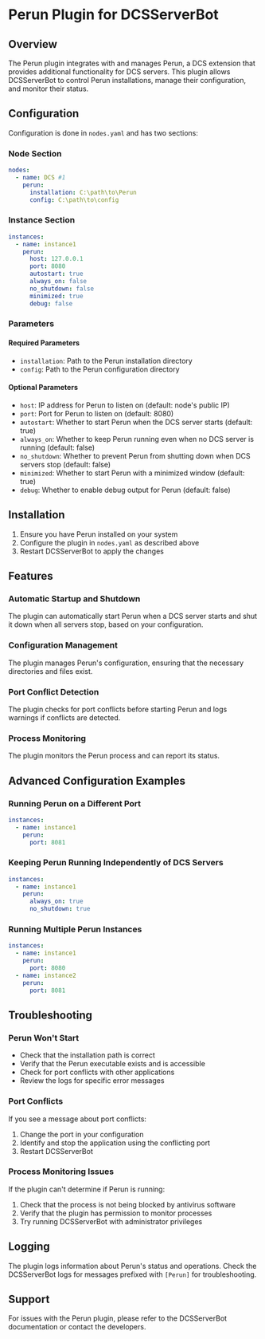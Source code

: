 
# Perun Plugin for DCSServerBot

## Overview

The Perun plugin integrates with and manages Perun, a DCS extension that provides additional functionality for DCS servers. This plugin allows DCSServerBot to control Perun installations, manage their configuration, and monitor their status.

## Configuration

Configuration is done in `nodes.yaml` and has two sections:

### Node Section

```yaml
nodes:
  - name: DCS #1
    perun:
      installation: C:\path\to\Perun
      config: C:\path\to\config
```

### Instance Section

```yaml
instances:
  - name: instance1
    perun:
      host: 127.0.0.1
      port: 8080
      autostart: true
      always_on: false
      no_shutdown: false
      minimized: true
      debug: false
```

### Parameters

#### Required Parameters

- `installation`: Path to the Perun installation directory
- `config`: Path to the Perun configuration directory

#### Optional Parameters

- `host`: IP address for Perun to listen on (default: node's public IP)
- `port`: Port for Perun to listen on (default: 8080)
- `autostart`: Whether to start Perun when the DCS server starts (default: true)
- `always_on`: Whether to keep Perun running even when no DCS server is running (default: false)
- `no_shutdown`: Whether to prevent Perun from shutting down when DCS servers stop (default: false)
- `minimized`: Whether to start Perun with a minimized window (default: true)
- `debug`: Whether to enable debug output for Perun (default: false)

## Installation

1. Ensure you have Perun installed on your system
2. Configure the plugin in `nodes.yaml` as described above
3. Restart DCSServerBot to apply the changes

## Features

### Automatic Startup and Shutdown

The plugin can automatically start Perun when a DCS server starts and shut it down when all servers stop, based on your configuration.

### Configuration Management

The plugin manages Perun's configuration, ensuring that the necessary directories and files exist.

### Port Conflict Detection

The plugin checks for port conflicts before starting Perun and logs warnings if conflicts are detected.

### Process Monitoring

The plugin monitors the Perun process and can report its status.

## Advanced Configuration Examples

### Running Perun on a Different Port

```yaml
instances:
  - name: instance1
    perun:
      port: 8081
```

### Keeping Perun Running Independently of DCS Servers

```yaml
instances:
  - name: instance1
    perun:
      always_on: true
      no_shutdown: true
```

### Running Multiple Perun Instances

```yaml
instances:
  - name: instance1
    perun:
      port: 8080
  - name: instance2
    perun:
      port: 8081
```

## Troubleshooting

### Perun Won't Start

- Check that the installation path is correct
- Verify that the Perun executable exists and is accessible
- Check for port conflicts with other applications
- Review the logs for specific error messages

### Port Conflicts

If you see a message about port conflicts:
1. Change the port in your configuration
2. Identify and stop the application using the conflicting port
3. Restart DCSServerBot

### Process Monitoring Issues

If the plugin can't determine if Perun is running:
1. Check that the process is not being blocked by antivirus software
2. Verify that the plugin has permission to monitor processes
3. Try running DCSServerBot with administrator privileges

## Logging

The plugin logs information about Perun's status and operations. Check the DCSServerBot logs for messages prefixed with `[Perun]` for troubleshooting.

## Support

For issues with the Perun plugin, please refer to the DCSServerBot documentation or contact the developers.

